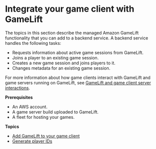 # Integrate your game client with GameLift<a name="gamelift-sdk-client"></a>

The topics in this section describe the managed Amazon GameLift functionality that you can add to a backend service\. A backend service handles the following tasks:
+ Requests information about active game sessions from GameLift\.
+ Joins a player to an existing game session\.
+ Creates a new game session and joins players to it\.
+ Changes metadata for an existing game session\.

For more information about how game clients interact with GameLift and game servers running on GameLift, see [GameLift and game client server interactions](gamelift-sdk-interactions.md)\. 

**Prerequisites**
+ An AWS account\.
+ A game server build uploaded to GameLift\.
+ A fleet for hosting your games\.

**Topics**
+ [Add GameLift to your game client](gamelift-sdk-client-api.md)
+ [Generate player IDs](player-sessions-player-identifiers.md)